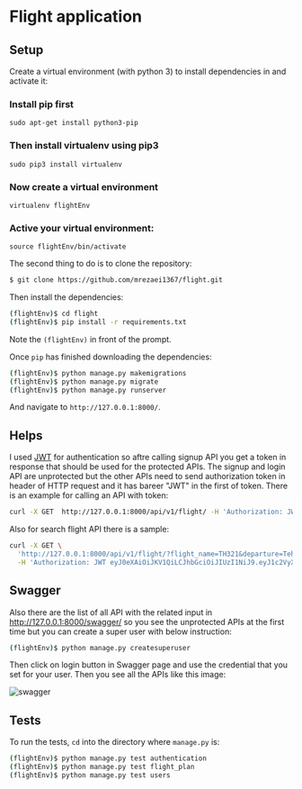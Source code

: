 #  Flight application

## Setup

Create a virtual environment (with python 3) to install dependencies in and activate it:

### Install **pip** first

    sudo apt-get install python3-pip

### Then install **virtualenv** using pip3

    sudo pip3 install virtualenv 

### Now create a virtual environment 

    virtualenv flightEnv 

### Active your virtual environment:    
    
    source flightEnv/bin/activate

The second thing to do is to clone the repository:

```sh
$ git clone https://github.com/mrezaei1367/flight.git

```

Then install the dependencies:

```sh
(flightEnv)$ cd flight
(flightEnv)$ pip install -r requirements.txt
```
Note the `(flightEnv)` in front of the prompt.

Once `pip` has finished downloading the dependencies:
```sh
(flightEnv)$ python manage.py makemigrations
(flightEnv)$ python manage.py migrate
(flightEnv)$ python manage.py runserver
```
And navigate to `http://127.0.0.1:8000/`.

## Helps
I used [JWT](https://jpadilla.github.io/django-rest-framework-jwt/) for authentication so aftre calling signup API you get a token in response that should be used for the protected APIs. 
The signup and login API are unprotected but the other APIs need to send authorization token in header of HTTP request and it has bareer "JWT" in the first of token. There is an example for calling an API with token:
```sh
curl -X GET  http://127.0.0.1:8000/api/v1/flight/ -H 'Authorization: JWT eyJ0eXAiOiJKV1QiLCJhbGciOiJIUzI1NiJ9.eyJ1c2VyX2lkIjo1LCJ1c2VybmFtZSI6ImRyZmdkeWciLCJleHAiOjE1NjkzMzQzMDMsImVtYWlsIjoidGVzdEB5YWhvby5jb20iLCJpcCI6IjEyNy4wLjAuMSJ9.WLOabMLFYprawM3GfDjxGwe7Yp8sAO-MavB8ziHimcY'
```
Also for search flight API there is a sample:
```sh
curl -X GET \
  'http://127.0.0.1:8000/api/v1/flight/?flight_name=TH321&departure=Tehran&destination=Stockholm&scheduled_date=2019-10-22' \
  -H 'Authorization: JWT eyJ0eXAiOiJKV1QiLCJhbGciOiJIUzI1NiJ9.eyJ1c2VyX2lkIjo1LCJ1c2VybmFtZSI6ImRyZmdkeWciLCJleHAiOjE1NjkzMzQzMDMsImVtYWlsIjoidGVzdEB5YWhvby5jb20iLCJpcCI6IjEyNy4wLjAuMSJ9.WLOabMLFYprawM3GfDjxGwe7Yp8sAO-MavB8ziHimcY'
```

## Swagger
Also there are the list of all API with the related input in http://127.0.0.1:8000/swagger/ so you see the unprotected APIs at the first time but you can create a super user with below instruction:
```sh
(flightEnv)$ python manage.py createsuperuser
```
Then click on login button in Swagger page and use the credential that you set for your user. Then you see all the APIs like this image:

![swagger](http://s5.picofile.com/file/8373245576/Screenshot_from_2019_09_23_18_21_07.png)

## Tests

To run the tests, `cd` into the directory where `manage.py` is:
```sh
(flightEnv)$ python manage.py test authentication
(flightEnv)$ python manage.py test flight_plan
(flightEnv)$ python manage.py test users
```

